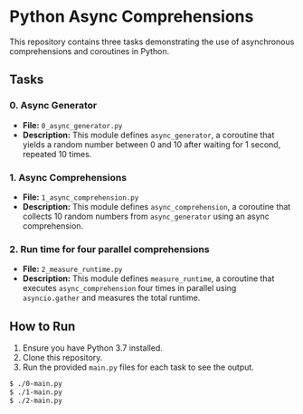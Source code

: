 # Python Async Comprehensions

This repository contains three tasks demonstrating the use of asynchronous comprehensions and coroutines in Python.

## Tasks

### 0. Async Generator
- **File:** `0_async_generator.py`
- **Description:** This module defines `async_generator`, a coroutine that yields a random number between 0 and 10 after waiting for 1 second, repeated 10 times.

### 1. Async Comprehensions
- **File:** `1_async_comprehension.py`
- **Description:** This module defines `async_comprehension`, a coroutine that collects 10 random numbers from `async_generator` using an async comprehension.

### 2. Run time for four parallel comprehensions
- **File:** `2_measure_runtime.py`
- **Description:** This module defines `measure_runtime`, a coroutine that executes `async_comprehension` four times in parallel using `asyncio.gather` and measures the total runtime.

## How to Run
1. Ensure you have Python 3.7 installed.
2. Clone this repository.
3. Run the provided `main.py` files for each task to see the output.

```bash
$ ./0-main.py
$ ./1-main.py
$ ./2-main.py

